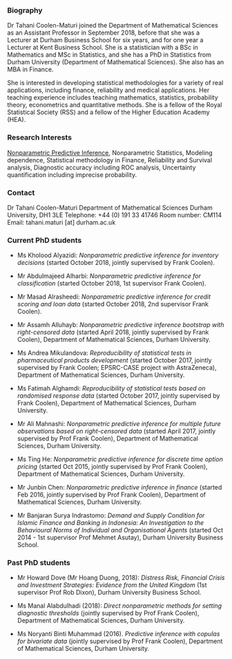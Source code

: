### Biography

Dr Tahani Coolen-Maturi joined the Department of Mathematical Sciences as an Assistant Professor in September 2018, before that she was a Lecturer at Durham Business School for six years, and for one year a Lecturer at Kent Business School. She is a statistician with a BSc in Mathematics and MSc in Statistics, and she has a PhD in Statistics from Durham University (Department of Mathematical Sciences). She also has an MBA in Finance.

She is interested in developing statistical methodologies for a variety of real applications, including finance, reliability and medical applications. Her teaching experience includes teaching mathematics, statistics, probability theory, econometrics and quantitative methods. She is a fellow of the Royal Statistical Society (RSS) and a fellow of the Higher Education Academy (HEA).

### Research Interests

[Nonparametric Predictive Inference](http://npi-statistics.com), Nonparametric Statistics, Modeling dependence, Statistical methodology in Finance, Reliability and Survival analysis, Diagnostic accuracy including ROC analysis, Uncertainty quantification including imprecise probability.

### Contact

Dr Tahani Coolen-Maturi
Department of Mathematical Sciences
Durham University, DH1 3LE
Telephone: +44 (0) 191 33 41746
Room number: CM114
Email:  tahani.maturi [at] durham.ac.uk


### Current PhD students

- Ms Kholood Alyazidi: *Nonparametric predictive inference for inventory decisions* (started October 2018, jointly supervised by Frank Coolen). 

- Mr Abdulmajeed Alharbi: *Nonparametric predictive inference for classification* (started October 2018, 1st supervisor Frank Coolen). 

- Mr Masad Alrasheedi: *Nonparametric predictive inference for credit scoring and loan data* (started October 2018, 2nd supervisor Frank Coolen). 

- Mr Assamh Alluhayb: *Nonparametric predictive inference bootstrap with right-censored data* (started April 2018, jointly supervised by Frank Coolen), Department of Mathematical Sciences, Durham University.

- Ms Andrea Mikulandova: *Reproducibility of statistical tests in pharmaceutical products development* (started October 2017, jointly supervised by Frank Coolen; EPSRC-CASE project with AstraZeneca), Department of Mathematical Sciences, Durham University.

- Ms Fatimah Alghamdi: *Reproducibility of statistical tests based on randomised response data* (started October 2017, jointly supervised by Frank Coolen), Department of Mathematical Sciences, Durham University.

- Mr Ali Mahnashi: *Nonparametric predictive inference for multiple future observations based on right-censored data* (started April 2017, jointly supervised by Prof Frank Coolen), Department of Mathematical Sciences, Durham University.

- Ms Ting He: *Nonparametric predictive inference for discrete time option pricing* (started Oct 2015, jointly supervised by Prof Frank Coolen), Department of Mathematical Sciences, Durham University.

- Mr Junbin Chen: *Nonparametric predictive inference in finance* (started Feb 2016, jointly supervised by Prof Frank Coolen), Department of Mathematical Sciences, Durham University.

- Mr Banjaran Surya Indrastomo: *Demand and Supply Condition for Islamic Finance and Banking in Indonesia: An Investigation to the Behavioural Norms of Individual and Organisational Agents* (started Oct 2014 - 1st supervisor Prof Mehmet Asutay), Durham University Business School.


### Past PhD students

- Mr Howard Dove (Mr Hoang Duong, 2018): *Distress Risk, Financial Crisis and Investment Strategies: Evidence from the United Kingdom* (1st supervisor Prof Rob Dixon), Durham University Business School.

- Ms Manal Alabdulhadi (2018): *Direct nonparametric methods for setting diagnostic thresholds* (jointly supervised by Prof Frank Coolen), Department of Mathematical Sciences, Durham University.

- Ms Noryanti Binti Muhammad (2016). *Predictive inference with copulas for bivariate data* (jointly supervised by Prof Frank Coolen), Department of Mathematical Sciences, Durham University.
